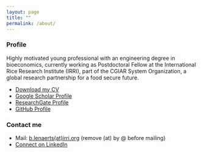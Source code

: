```yaml
---
layout: page
title: ""
permalink: /about/
---
```


### Profile

Highly motivated young professional with an engineering degree in bioeconomics, currently working as Postdoctoral Fellow at the International Rice Research Institute (IRRI), part of the CGIAR System Organization, a global research partnership for a food secure future.

* <a id="raw-url" href="https://raw.githubusercontent.com/bertlenaerts/bertlenaerts.github.io/master/files/cv_Bert Lenaerts_no_contacts.pdf">Download my CV</a>
* [Google Scholar Profile](https://scholar.google.be/citations?user=RP4y7_8AAAAJ&hl=nl)  
* [ResearchGate Profile](https://www.researchgate.net/profile/Bert_Lenaerts/publications)  
* [GitHub Profile](https://github.com/BertLenaerts)

### Contact me

* Mail: [b.lenaerts(at)irri.org](mailto:b.lenaerts(at)irri.org) (remove (at) by @ before mailing)
* [Connect on LinkedIn](https://www.linkedin.com/in/bertlenaerts) 

